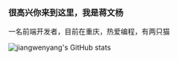 ### 很高兴你来到这里，我是蒋文杨

一名前端开发者，目前在重庆，热爱编程，有两只猫

![jiangwenyang's GitHub stats](https://github-readme-stats.vercel.app/api?username=jiangwenyang&show_icons=true&theme=radical)
